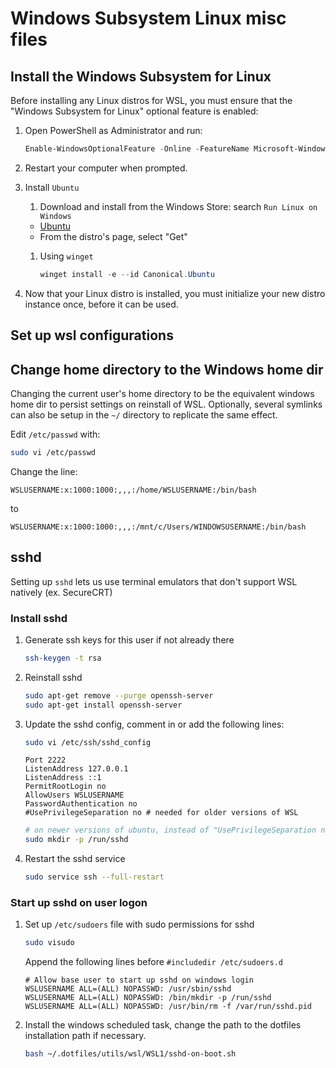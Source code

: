 # Windows Subsystem Linux misc files

## Install the Windows Subsystem for Linux

Before installing any Linux distros for WSL, you must ensure that the "Windows Subsystem for Linux" optional feature is enabled:

1. Open PowerShell as Administrator and run:

    ```powershell
    Enable-WindowsOptionalFeature -Online -FeatureName Microsoft-Windows-Subsystem-Linux
    ```

1. Restart your computer when prompted.
1. Install `Ubuntu`
   1. Download and install from the Windows Store: search `Run Linux on Windows`
    - [Ubuntu](https://www.microsoft.com/en-us/p/ubuntu-2004-lts/9n6svws3rx71)
    - From the distro's page, select "Get"
   1. Using `winget`

      ```powershell
      winget install -e --id Canonical.Ubuntu
      ```

1. Now that your Linux distro is installed, you must initialize your new distro instance once, before it can be used.

## Set up wsl configurations

## Change home directory to the Windows home dir

Changing the current user's home directory to be the equivalent windows home dir to persist settings on reinstall of WSL. Optionally, several symlinks can also be setup in the `~/` directory to replicate the same effect.

Edit `/etc/passwd` with:

```bash
sudo vi /etc/passwd
```

Change the line:

```text
WSLUSERNAME:x:1000:1000:,,,:/home/WSLUSERNAME:/bin/bash
```

to

```text
WSLUSERNAME:x:1000:1000:,,,:/mnt/c/Users/WINDOWSUSERNAME:/bin/bash
```

## sshd

Setting up `sshd` lets us use terminal emulators that don't support WSL natively (ex. SecureCRT)

### Install sshd

1. Generate ssh keys for this user if not already there

    ```bash
    ssh-keygen -t rsa
    ```

1. Reinstall sshd

    ```bash
    sudo apt-get remove --purge openssh-server
    sudo apt-get install openssh-server
    ```

1. Update the sshd config, comment in or add the following lines:

    ```bash
    sudo vi /etc/ssh/sshd_config
    ```

    ```text
    Port 2222
    ListenAddress 127.0.0.1
    ListenAddress ::1
    PermitRootLogin no
    AllowUsers WSLUSERNAME
    PasswordAuthentication no
    #UsePrivilegeSeparation no # needed for older versions of WSL
    ```

    ```bash
    # on newer versions of ubuntu, instead of "UsePrivilegeSeparation no" create this directory
    sudo mkdir -p /run/sshd
    ```

1. Restart the sshd service

    ```bash
    sudo service ssh --full-restart
    ```

### Start up sshd on user logon

1. Set up `/etc/sudoers` file with sudo permissions for sshd

    ```bash
    sudo visudo
    ```

    Append the following lines before `#includedir /etc/sudoers.d`

    ```text
    # Allow base user to start up sshd on windows login
    WSLUSERNAME ALL=(ALL) NOPASSWD: /usr/sbin/sshd
    WSLUSERNAME ALL=(ALL) NOPASSWD: /bin/mkdir -p /run/sshd
    WSLUSERNAME ALL=(ALL) NOPASSWD: /usr/bin/rm -f /var/run/sshd.pid
    ```

1. Install the windows scheduled task, change the path to the dotfiles installation path if necessary.

    ```bash
    bash ~/.dotfiles/utils/wsl/WSL1/sshd-on-boot.sh
    ```
